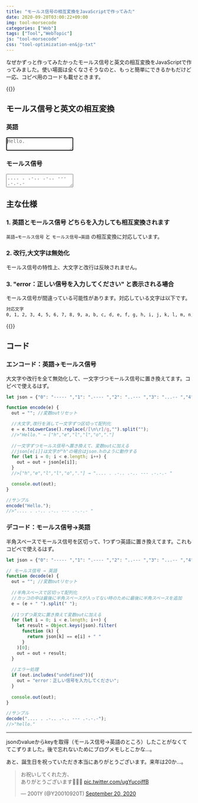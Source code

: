 ```yaml
---
title: "モールス信号の相互変換をJavaScriptで作ってみた"
date: 2020-09-20T03:00:22+09:00
img: tool-morsecode
categories: ["Web"]
tags: ["Tool","WebTopic"]
js: "tool-morsecode"
css: "tool-optimization-en&jp-txt"
---
```


なぜかずっと作ってみたかったモールス信号と英文の相互変換をJavaScriptで作ってみました。使い場面は全くなさそうなのと、もっと簡単にできるかもだけど一応、コピペ用のコードも載せときます。

{{<ad>}}

## モールス信号と英文の相互変換

<div class=flex>
  <div>
    <h3>英語</h3>
		<textarea id=english onchange="encode(this.value);" onkeydown="encode(this.value);" placeholder="Hello. " autofocus></textarea>
  </div>
  <div>
    <h3>モールス信号</h3>
		<textarea id=morse onchange="decode(this.value);" onkeydown="decode(this.value);" placeholder=".... . .-.. .-.. --- .-.-.- "></textarea>
  </div>
</div>


## 主な仕様

### 1. 英語とモールス信号 どちらを入力しても相互変換されます

`英語→モールス信号` と `モールス信号→英語` の相互変換に対応しています。

### 2. 改行,大文字は無効化

モールス信号の特性上、大文字と改行は反映されません。

### 3. "error：正しい信号を入力してください" と表示される場合

モールス信号が間違っている可能性があります。対応している文字は以下です。

```html
対応文字
0, 1, 2, 3, 4, 5, 6, 7, 8, 9, a, b, c, d, e, f, g, h, i, j, k, l, m, n, o, p, q, r, s, t, u, v, w, x, y, z, .(ピリオド), ,(カンマ), ?, !, -, /, @, (, )
```

{{<ad>}}

## コード

### エンコード：英語→モールス信号

大文字や改行を全て無効化して、一文字づつモールス信号に置き換えてます。コピペで使えるはず。

```js
let json = {"0": "----- ","1": ".---- ","2": "..--- ","3": "...-- ","4": "....- ","5": "..... ","6": "-.... ","7": "--... ","8": "---.. ","9": "----. ","a": ".- ","b": "-... ","c": "-.-. ","d": "-.. ","e": ". ","f": "..-. ","g": "--. ","h": ".... ","i": ".. ","j": ".--- ","k": "-.- ","l": ".-.. ","m": "-- ","n": "-. ","o": "--- ","p": ".--. ","q": "--.- ","r": ".-. ","s": "... ","t": "- ","u": "..- ","v": "...- ","w": ".-- ","x": "-..- ","y": "-.-- ","z": "--.. ",".": ".-.-.- ",",": "--..-- ","?": "..--.. ","!": "-.-.-- ","-": "-....- ","/": "-..-. ","@": ".--.-. ","(": "-.--. ",")": "-.--.- ","": " ",},out;

function encode(e) {
  out = ""; //変数outリセット

  //大文字,改行を消して一文字ずつ区切って配列化
  e = e.toLowerCase().replace(/[\n\r]/g,"").split("");
  //>"Hello." → ["h","e","l","l","o","."]
  
  //一文字ずつモールス信号へ置き換えて、変数outに加える
  //json[e[i]]は文字が"h"の場合はjson.hのように動作する
  for (let i = 0; i < e.length; i++) {
    out = out + json[e[i]];
  }
  //>["h","e","l","l","o","."] → ".... . .-.. .-.. --- .-.-.- "

  console.out(out);
}

//サンプル
encode("Hello.");
//>".... . .-.. .-.. --- .-.-.- "
```

### デコード：モールス信号→英語

半角スペースでモールス信号を区切って、1つずつ英語に置き換えてます。これもコピペで使えるはず。

```js
let json = {"0": "----- ","1": ".---- ","2": "..--- ","3": "...-- ","4": "....- ","5": "..... ","6": "-.... ","7": "--... ","8": "---.. ","9": "----. ","a": ".- ","b": "-... ","c": "-.-. ","d": "-.. ","e": ". ","f": "..-. ","g": "--. ","h": ".... ","i": ".. ","j": ".--- ","k": "-.- ","l": ".-.. ","m": "-- ","n": "-. ","o": "--- ","p": ".--. ","q": "--.- ","r": ".-. ","s": "... ","t": "- ","u": "..- ","v": "...- ","w": ".-- ","x": "-..- ","y": "-.-- ","z": "--.. ",".": ".-.-.- ",",": "--..-- ","?": "..--.. ","!": "-.-.-- ","-": "-....- ","/": "-..-. ","@": ".--.-. ","(": "-.--. ",")": "-.--.- ","": " ",},out;

// モールス信号 → 英語
function decode(e) {
  out = ""; //変数outリセット
  
  //半角スペースで区切って配列化
  //カッコの中は最後に半角スペースが入ってない時のために最後に半角スペースを追加
  e = (e + " ").split(" ");
  
  //1つずつ英文に置き換えて変数outに加える
  for (let i = 0; i < e.length; i++) {
    let result = Object.keys(json).filter(
      function (k) {
        return json[k] == e[i] + " "
      }
    )[0];
    out = out + result;
  }
  
  //エラー処理
  if (out.includes("undefined")){
    out = "error：正しい信号を入力してください";
  }
  
  console.out(out);
}

//サンプル
decode(".... . .-.. .-.. --- .-.-.-");
//>"hello."
```

***

jsonのvalueからkeyを取得（モールス信号→英語のところ）したことがなくててこずりました。後で忘れないためにブログメモしとこかな...。

あと、誕生日を祝っていただき本当にありがとうございます。来年は20か...。

<blockquote class="twitter-tweet"><p lang="ja" dir="ltr">お祝いしてくれた方、<br>ありがとうございます🧚🏻‍♂️ <a href="https://t.co/ugYucojffB">pic.twitter.com/ugYucojffB</a></p>&mdash; 2001Y (@Y20010920T) <a href="https://twitter.com/Y20010920T/status/1307477437266063361?ref_src=twsrc%5Etfw">September 20, 2020</a></blockquote>